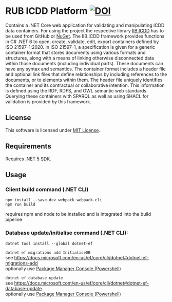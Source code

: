 # RUB ICDD Platform [![DOI](https://zenodo.org/badge/DOI/10.5281/zenodo.13983408.svg)](https://doi.org/10.5281/zenodo.13983408) 
Contains a .NET Core web application for validating and manipulating ICDD data containers. 
For using the project the respective library [IIB.ICDD](https://github.com/philhag/IIB.ICDD) has to be used from GitHub or [NuGet](https://www.nuget.org/packages/ICDDToolkitCore/). The IIB.ICDD framework provides functions in C# .NET 6 to open, create, validate, edit, export containers defined by ISO 21597-1:2020. In ISO 21597-1, a specification is given for a generic container format that stores documents using various formats and structures, along with a means of linking otherwise disconnected data within those documents (including individual parts). These documents can have any syntax and semantics. The container format includes a header file and optional link files that define relationships by including references to the documents, or to elements within them. The header file uniquely identifies the container and its contractual or collaborative intention. This information is defined using the RDF, RDFS, and OWL semantic web standards. Querying these containers with SPARQL as well as using SHACL for validation is provided by this framework.

## License

This software is licensed under [MIT License](/LICENSE).

## Requirements
Requires [.NET 5 SDK](https://docs.microsoft.com/en-us/dotnet/core/dotnet-five).

## Usage
### Client build command (.NET CLI)

```npm install --save-dev webpack webpack-cli```  
```npm run build```

requires npm and node to be installed and is integrated into the build pipeline

### Database update/initialise command (.NET CLI):

```dotnet tool install --global dotnet-ef```

```dotnet ef migrations add InitialiseDB```  
see https://docs.microsoft.com/en-us/ef/core/cli/dotnet#dotnet-ef-migrations-add  
optionally use [Package Manager Console (Powershell)](https://docs.microsoft.com/en-us/ef/core/cli/powershell#add-migration)


```dotnet ef database update```  
see https://docs.microsoft.com/en-us/ef/core/cli/dotnet#dotnet-ef-database-update  
optionally use [Package Manager Console (Powershell)](https://docs.microsoft.com/en-us/ef/core/cli/powershell#update-database)



